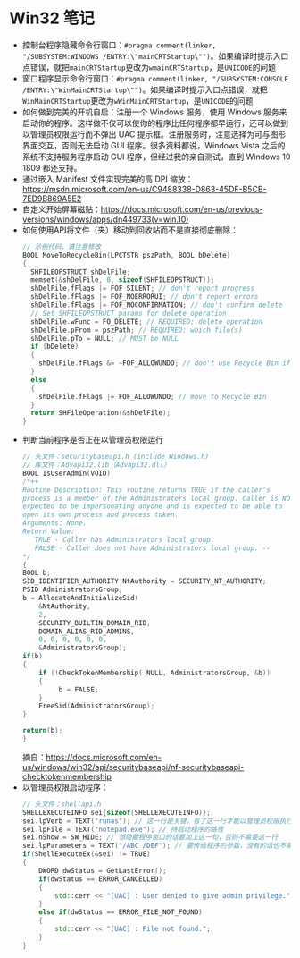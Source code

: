 # Win32 笔记
- 控制台程序隐藏命令行窗口：`#pragma comment(linker, "/SUBSYSTEM:WINDOWS /ENTRY:\"mainCRTStartup\"")`。如果编译时提示入口点错误，就把`mainCRTStartup`更改为`wmainCRTStartup`，是`UNICODE`的问题
- 窗口程序显示命令行窗口：`#pragma comment(linker, "/SUBSYSTEM:CONSOLE /ENTRY:\"WinMainCRTStartup\"")`。如果编译时提示入口点错误，就把`WinMainCRTStartup`更改为`wWinMainCRTStartup`，是`UNICODE`的问题
- 如何做到完美的开机自启：注册一个 Windows 服务，使用 Windows 服务来启动你的程序。这样做不仅可以使你的程序比任何程序都早运行，还可以做到以管理员权限运行而不弹出 UAC 提示框。注册服务时，注意选择为可与图形界面交互，否则无法启动 GUI 程序。很多资料都说，Windows Vista 之后的系统不支持服务程序启动 GUI 程序，但经过我的亲自测试，直到 Windows 10 1809 都还支持。
- 通过嵌入 Manifest 文件实现完美的高 DPI 缩放：https://msdn.microsoft.com/en-us/C9488338-D863-45DF-B5CB-7ED9B869A5E2
- 自定义开始屏幕磁贴：https://docs.microsoft.com/en-us/previous-versions/windows/apps/dn449733(v=win.10)
- 如何使用API将文件（夹）移动到回收站而不是直接彻底删除：
  ```cpp
  // 示例代码，请注意修改
  BOOL MoveToRecycleBin(LPCTSTR pszPath, BOOL bDelete)
  {
    SHFILEOPSTRUCT shDelFile;
    memset(&shDelFile, 0, sizeof(SHFILEOPSTRUCT));
    shDelFile.fFlags |= FOF_SILENT; // don't report progress
    shDelFile.fFlags |= FOF_NOERRORUI; // don't report errors
    shDelFile.fFlags |= FOF_NOCONFIRMATION; // don't confirm delete
    // Set SHFILEOPSTRUCT params for delete operation
    shDelFile.wFunc = FO_DELETE; // REQUIRED: delete operation
    shDelFile.pFrom = pszPath; // REQUIRED: which file(s)
    shDelFile.pTo = NULL; // MUST be NULL
    if (bDelete)
    {
      shDelFile.fFlags &= ~FOF_ALLOWUNDO; // don't use Recycle Bin if delete is requested
    }
    else
    {
      shDelFile.fFlags |= FOF_ALLOWUNDO; // move to Recycle Bin
    }
    return SHFileOperation(&shDelFile);
  }
  ```
- 判断当前程序是否正在以管理员权限运行
  ```cpp
  // 头文件：securitybaseapi.h (include Windows.h)
  // 库文件：Advapi32.lib（Advapi32.dll）
  BOOL IsUserAdmin(VOID)
  /*++
  Routine Description: This routine returns TRUE if the caller's
  process is a member of the Administrators local group. Caller is NOT
  expected to be impersonating anyone and is expected to be able to
  open its own process and process token.
  Arguments: None.
  Return Value:
     TRUE - Caller has Administrators local group.
     FALSE - Caller does not have Administrators local group. --
  */
  {
  BOOL b;
  SID_IDENTIFIER_AUTHORITY NtAuthority = SECURITY_NT_AUTHORITY;
  PSID AdministratorsGroup;
  b = AllocateAndInitializeSid(
      &NtAuthority,
      2,
      SECURITY_BUILTIN_DOMAIN_RID,
      DOMAIN_ALIAS_RID_ADMINS,
      0, 0, 0, 0, 0, 0,
      &AdministratorsGroup);
  if(b)
  {
      if (!CheckTokenMembership( NULL, AdministratorsGroup, &b))
      {
           b = FALSE;
      }
      FreeSid(AdministratorsGroup);
  }

  return(b);
  }
  ```
  摘自：https://docs.microsoft.com/en-us/windows/win32/api/securitybaseapi/nf-securitybaseapi-checktokenmembership
- 以管理员权限启动程序：
  ```cpp
  // 头文件：shellapi.h
  SHELLEXECUTEINFO sei{sizeof(SHELLEXECUTEINFO)};
  sei.lpVerb = TEXT("runas"); // 这一行是关键，有了这一行才能以管理员权限执行
  sei.lpFile = TEXT("notepad.exe"); // 待启动程序的路径
  sei.nShow = SW_HIDE; // 想隐藏程序窗口的话要加上这一句，否则不需要这一行
  sei.lpParameters = TEXT("/ABC /DEF"); // 要传给程序的参数，没有的话也不需要这一行
  if(ShellExecuteEx(&sei) != TRUE)
  {
      DWORD dwStatus = GetLastError();
      if(dwStatus == ERROR_CANCELLED)
      {
          std::cerr << "[UAC] : User denied to give admin privilege.";
      }
      else if(dwStatus == ERROR_FILE_NOT_FOUND)
      {
          std::cerr << "[UAC] : File not found.";
      }
  }
  ```
